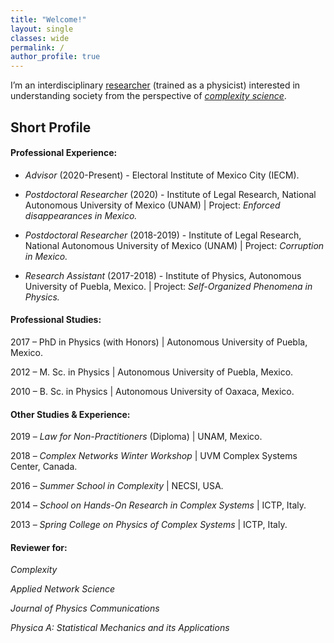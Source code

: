 ```yaml
---
title: "Welcome!"
layout: single
classes: wide
permalink: /
author_profile: true
---
```


I’m an interdisciplinary [researcher](https://jrncarlock.github.io/research/) (trained as a physicist) interested in understanding society from the perspective of [_complexity science_](https://jrncarlock.github.io/outreach/).

<!--
## Contact information
José R. Nicolás-Carlock
Postdoctoral Researcher
Institute of Legal Research
National Autonomous University of Mexico (UNAM)
National System of Researchers (SNI-C)
E-mail: `jnicolas(at)unam.mx`
-->

## Short Profile

#### Professional Experience: 

* _Advisor_ (2020-Present) - Electoral Institute of Mexico City (IECM).

* _Postdoctoral Researcher_ (2020) - Institute of Legal Research, National Autonomous University of Mexico (UNAM) \| Project: _Enforced disappearances in Mexico._

* _Postdoctoral Researcher_ (2018-2019) - Institute of Legal Research, National Autonomous University of Mexico (UNAM) \| Project: _Corruption in Mexico._

* _Research Assistant_ (2017-2018) - Institute of Physics, Autonomous University of Puebla, Mexico. \| Project: _Self-Organized Phenomena in Physics._

#### Professional Studies:

2017 – PhD in Physics (with Honors) \| Autonomous University of Puebla, Mexico.

2012 – M. Sc. in Physics \| Autonomous University of Puebla, Mexico.

2010 – B. Sc. in Physics \| Autonomous University of Oaxaca, Mexico.

#### Other Studies & Experience:

2019 – *Law for Non-Practitioners* (Diploma) \| UNAM, Mexico.

2018 – *Complex Networks Winter Workshop* \| UVM Complex Systems Center, Canada.

2016 – *Summer School in Complexity* \| NECSI, USA.

2014 – *School on Hands-On Research in Complex Systems* \| ICTP, Italy.

2013 – *Spring College on Physics of Complex Systems* \| ICTP, Italy.

#### Reviewer for:

_Complexity_

_Applied Network Science_

_Journal of Physics Communications_

_Physica A: Statistical Mechanics and its Applications_
